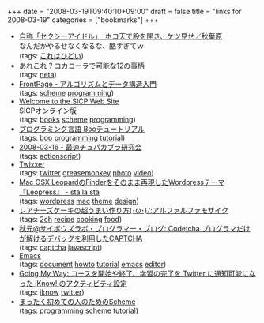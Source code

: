+++
date = "2008-03-19T09:40:10+09:00"
draft = false
title = "links for 2008-03-19"
categories = ["bookmarks"]
+++

<ul class="delicious">
	<li>
		<div class="delicious-link"><a href="http://www.akibablog.net/archives/2008/03/sexy-idol-080317.html">自称「セクシーアイドル」　ホコ天で股を開き、ケツ見せ／秋葉原</a></div>
		<div class="delicious-extended">なんだかやるせなくなるな、酷すぎてｗ</div>
		<div class="delicious-tags">(tags: <a href="http://del.icio.us/nobu666/これはひどい">これはひどい</a>)</div>
	</li>
	<li>
		<div class="delicious-link"><a href="http://arekorenavi.info/archives/2008/03/0922471078.php">あれこれ ? コカコーラで可能な12の事柄</a></div>
		<div class="delicious-tags">(tags: <a href="http://del.icio.us/nobu666/neta">neta</a>)</div>
	</li>
	<li>
		<div class="delicious-link"><a href="http://winnie.kuis.kyoto-u.ac.jp/~fukubaya/AlgDsWiki/wiki.cgi?page=FrontPage">FrontPage - アルゴリズムとデータ構造入門</a></div>
		<div class="delicious-tags">(tags: <a href="http://del.icio.us/nobu666/scheme">scheme</a> <a href="http://del.icio.us/nobu666/programming">programming</a>)</div>
	</li>
	<li>
		<div class="delicious-link"><a href="http://mitpress.mit.edu/sicp/">Welcome to the SICP Web Site</a></div>
		<div class="delicious-extended">SICPオンライン版</div>
		<div class="delicious-tags">(tags: <a href="http://del.icio.us/nobu666/books">books</a> <a href="http://del.icio.us/nobu666/scheme">scheme</a> <a href="http://del.icio.us/nobu666/programming">programming</a>)</div>
	</li>
	<li>
		<div class="delicious-link"><a href="http://www.asahi-net.or.jp/~sy7a-ht/diary/tut_boo.html">プログラミング言語 Booチュートリアル</a></div>
		<div class="delicious-tags">(tags: <a href="http://del.icio.us/nobu666/boo">boo</a> <a href="http://del.icio.us/nobu666/programming">programming</a> <a href="http://del.icio.us/nobu666/tutorial">tutorial</a>)</div>
	</li>
	<li>
		<div class="delicious-link"><a href="http://d.hatena.ne.jp/gyuque/20080316#1205605869">2008-03-16 - 最速チュパカブラ研究会</a></div>
		<div class="delicious-tags">(tags: <a href="http://del.icio.us/nobu666/actionscript">actionscript</a>)</div>
	</li>
	<li>
		<div class="delicious-link"><a href="http://twixxer.com/">Twixxer</a></div>
		<div class="delicious-tags">(tags: <a href="http://del.icio.us/nobu666/twitter">twitter</a> <a href="http://del.icio.us/nobu666/greasemonkey">greasemonkey</a> <a href="http://del.icio.us/nobu666/photo">photo</a> <a href="http://del.icio.us/nobu666/video">video</a>)</div>
	</li>
	<li>
		<div class="delicious-link"><a href="http://sta-la-sta.com/2008/03/15/268/">Mac OSX LeopardのFinderをそのまま再現したWordpressテーマ『Leopress』 - sta la sta</a></div>
		<div class="delicious-tags">(tags: <a href="http://del.icio.us/nobu666/wordpress">wordpress</a> <a href="http://del.icio.us/nobu666/mac">mac</a> <a href="http://del.icio.us/nobu666/theme">theme</a> <a href="http://del.icio.us/nobu666/design">design</a>)</div>
	</li>
	<li>
		<div class="delicious-link"><a href="http://alfalfa.livedoor.biz/archives/51258053.html">レアチーズケーキの超うまい作り方(･ω･)ﾉ:アルファルファモザイク</a></div>
		<div class="delicious-tags">(tags: <a href="http://del.icio.us/nobu666/2ch">2ch</a> <a href="http://del.icio.us/nobu666/recipe">recipe</a> <a href="http://del.icio.us/nobu666/cooking">cooking</a> <a href="http://del.icio.us/nobu666/food">food</a>)</div>
	</li>
	<li>
		<div class="delicious-link"><a href="http://labs.cybozu.co.jp/blog/akky/archives/2008/03/codetcha_captcha.html">秋元@サイボウズラボ・プログラマー・ブログ: Codetcha プログラマだけが解けるデバッグを利用したCAPTCHA</a></div>
		<div class="delicious-tags">(tags: <a href="http://del.icio.us/nobu666/captcha">captcha</a> <a href="http://del.icio.us/nobu666/javascript">javascript</a>)</div>
	</li>
	<li>
		<div class="delicious-link"><a href="http://www002.upp.so-net.ne.jp/mamewo/emacs.html">Emacs</a></div>
		<div class="delicious-tags">(tags: <a href="http://del.icio.us/nobu666/document">document</a> <a href="http://del.icio.us/nobu666/howto">howto</a> <a href="http://del.icio.us/nobu666/tutorial">tutorial</a> <a href="http://del.icio.us/nobu666/emacs">emacs</a> <a href="http://del.icio.us/nobu666/editor">editor</a>)</div>
	</li>
	<li>
		<div class="delicious-link"><a href="http://kengo.preston-net.com/archives/003604.shtml">Going My Way: コースを開始や終了、学習の完了を Twitter に通知可能になった iKnow! のアクティビティ設定</a></div>
		<div class="delicious-tags">(tags: <a href="http://del.icio.us/nobu666/iknow">iknow</a> <a href="http://del.icio.us/nobu666/twitter">twitter</a>)</div>
	</li>
	<li>
		<div class="delicious-link"><a href="http://www1.ocn.ne.jp/~scheme/scheme-start.html">まったく初めての人のためのScheme</a></div>
		<div class="delicious-tags">(tags: <a href="http://del.icio.us/nobu666/programming">programming</a> <a href="http://del.icio.us/nobu666/scheme">scheme</a> <a href="http://del.icio.us/nobu666/tutorial">tutorial</a>)</div>
	</li>
</ul>
